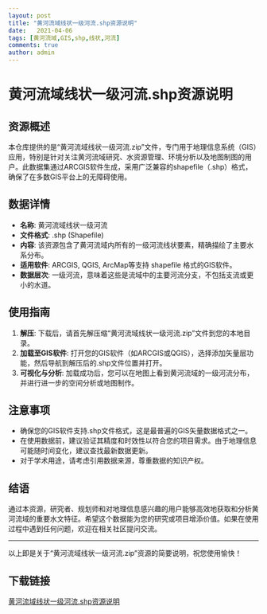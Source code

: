 ```yaml
---
layout: post
title: "黄河流域线状一级河流.shp资源说明"
date:   2021-04-06
tags: [黄河流域,GIS,shp,线状,河流]
comments: true
author: admin
---
```

# 黄河流域线状一级河流.shp资源说明

## 资源概述
本仓库提供的是“黄河流域线状一级河流.zip”文件，专门用于地理信息系统（GIS）应用，特别是针对关注黄河流域研究、水资源管理、环境分析以及地图制图的用户。此数据集通过ARCGIS软件生成，采用广泛兼容的shapefile（.shp）格式，确保了在多数GIS平台上的无障碍使用。

## 数据详情
- **名称**: 黄河流域线状一级河流
- **文件格式**: .shp (Shapefile)
- **内容**: 该资源包含了黄河流域内所有的一级河流线状要素，精确描绘了主要水系分布。
- **适用软件**: ARCGIS, QGIS, ArcMap等支持 shapefile 格式的GIS软件。
- **数据层次**: 一级河流，意味着这些是流域中的主要河流分支，不包括支流或更小的水道。

## 使用指南
1. **解压**: 下载后，请首先解压缩“黄河流域线状一级河流.zip”文件到您的本地目录。
2. **加载至GIS软件**: 打开您的GIS软件（如ARCGIS或QGIS），选择添加矢量层功能，然后导航到解压后的.shp文件位置并打开。
3. **可视化与分析**: 加载成功后，您可以在地图上看到黄河流域的一级河流分布，并进行进一步的空间分析或地图制作。

## 注意事项
- 确保您的GIS软件支持.shp文件格式，这是最普遍的GIS矢量数据格式之一。
- 在使用数据前，建议验证其精度和时效性以符合您的项目需求。由于地理信息可能随时间变化，建议查找最新数据更新。
- 对于学术用途，请考虑引用数据来源，尊重数据的知识产权。

## 结语
通过本资源，研究者、规划师和对地理信息感兴趣的用户能够高效地获取和分析黄河流域的重要水文特征。希望这个数据能为您的研究或项目增添价值。如果在使用过程中遇到任何问题，欢迎在相关社区提问交流。

--- 

以上即是关于“黄河流域线状一级河流.zip”资源的简要说明，祝您使用愉快！

## 下载链接

[黄河流域线状一级河流.shp资源说明](https://pan.quark.cn/s/bbf655063909)